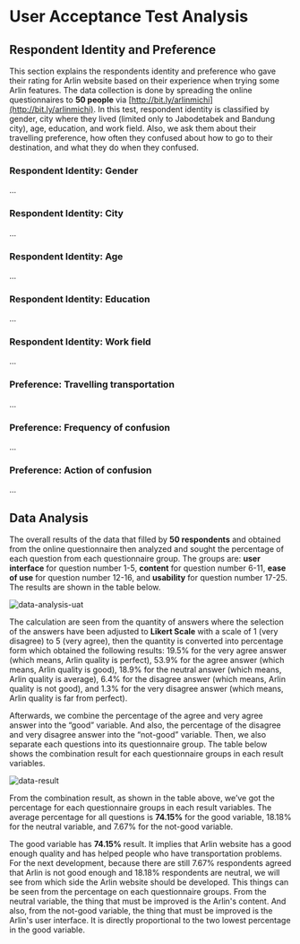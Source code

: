 # User Acceptance Test Analysis

## Respondent Identity and Preference
This section explains the respondents identity and preference who gave their rating for Arlin website based on their experience when trying some Arlin features. The data collection is done by spreading the online questionnaires to **50 people** via [http://bit.ly/arlinmichi](http://bit.ly/arlinmichi). In this test, respondent identity is classified by gender, city where they lived (limited only to Jabodetabek and Bandung city), age, education, and work field. Also, we ask them about their travelling preference, how often they confused about how to go to their destination, and what they do when they confused.

### Respondent Identity: Gender
...

### Respondent Identity: City
...

### Respondent Identity: Age
...

### Respondent Identity: Education
...

### Respondent Identity: Work field
...

### Preference: Travelling transportation
...

### Preference: Frequency of confusion
...

### Preference: Action of confusion
...

## Data Analysis
The overall results of the data that filled by **50 respondents** and obtained from the online questionnaire then analyzed and sought the percentage of each question from each questionnaire group. The groups are: **user interface** for question number 1-5, **content** for question number 6-11, **ease of use** for question number 12-16, and **usability** for question number 17-25. The results are shown in the table below.

![data-analysis-uat](https://cloud.githubusercontent.com/assets/4652284/14762705/90b0e3b6-09ab-11e6-8bee-d61c2853a3c7.png)

The calculation are seen from the quantity of answers where the selection of the answers have been adjusted to **Likert Scale** with a scale of 1 (very disagree) to 5 (very agree), then the quantity is converted into percentage form which obtained the following results: 19.5% for the very agree answer (which means, Arlin quality is perfect), 53.9% for the agree answer (which means, Arlin quality is good), 18.9% for the neutral answer (which means, Arlin quality is average), 6.4% for the disagree answer  (which means, Arlin quality is not good), and 1.3% for the very disagree answer  (which means, Arlin quality is far from perfect).

Afterwards, we combine the percentage of the agree and very agree answer into the “good” variable. And also, the percentage of the disagree and very disagree answer into the “not-good” variable. Then, we also separate each questions into its questionnaire group. The table below shows the combination result for each questionnaire groups in each result variables.

![data-result](https://cloud.githubusercontent.com/assets/4652284/14762717/e44b888c-09ab-11e6-8493-66d994cff855.png)

From the combination result, as shown in the table above, we’ve got the  percentage for each questionnaire groups in each result variables. The average percentage for all questions is **74.15%** for the good variable, 18.18% for the neutral variable, and 7.67% for the not-good variable. 

The good variable has **74.15%** result. It implies that Arlin website has a good enough quality and has helped people who have transportation problems. For the next development, because there are still 7.67% respondents agreed that Arlin is not good enough and 18.18% respondents are neutral, we will see from which side the Arlin website should be developed. This things can be seen from the percentage on each questionnaire groups. From the neutral variable, the thing that must be improved is the Arlin's content. And also, from the not-good variable, the thing that must be improved is the Arlin's user interface. It is directly proportional to the two lowest percentage in the good variable.
